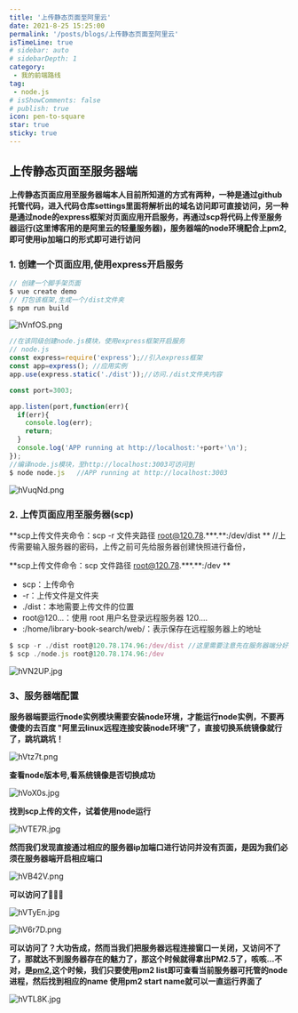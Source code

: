 ```yaml
---
title: '上传静态页面至阿里云'
date: 2021-8-25 15:25:00
permalink: '/posts/blogs/上传静态页面至阿里云'
isTimeLine: true
# sidebar: auto
# sidebarDepth: 1
category:
 - 我的前端路线
tag:
 - node.js
# isShowComments: false
# publish: true
icon: pen-to-square
star: true
sticky: true
---
```



## 上传静态页面至服务器端

**上传静态页面应用至服务器端本人目前所知道的方式有两种，一种是通过github托管代码，进入代码仓库settings里面将解析出的域名访问即可直接访问，另一种是通过node的express框架对页面应用开启服务，再通过scp将代码上传至服务器运行(这里博客用的是阿里云的轻量服务器)，服务器端的node环境配合上pm2,即可使用ip加端口的形式即可进行访问**

### 1. 创建一个页面应用,使用express开启服务

```js
// 创建一个脚手架页面
$ vue create demo
// 打包该框架,生成一个/dist文件夹
$ npm run build
```

![hVnfOS.png](https://z3.ax1x.com/2021/08/25/hVnfOS.png)

```js
//在该同级创建node.js模块，使用express框架开启服务
// node.js
const express=require('express');//引入express框架
const app=express(); //应用实例
app.use(express.static('./dist'));//访问./dist文件夹内容

const port=3003;

app.listen(port,function(err){
  if(err){
    console.log(err);
    return;
  }
  console.log('APP running at http://localhost:'+port+'\n');
});
//编译node.js模块，至http://localhost:3003可访问到
$ node node.js   //APP running at http://localhost:3003
```

![hVuqNd.png](https://z3.ax1x.com/2021/08/25/hVuqNd.png)

### 2. 上传页面应用至服务器(scp)

**scp上传文件夹命令：scp -r 文件夹路径 root@120.78.\*\*\*.\*\*\:/dev/dist  **  //上传需要输入服务器的密码，上传之前可先给服务器创建快照进行备份，

**scp上传文件命令：scp  文件路径 root@120.78.\*\*\*.\*\*\:/dev  **

- scp：上传命令
- -r：上传文件是文件夹
- ./dist：本地需要上传文件的位置
- root@120...：使用 root 用户名登录远程服务器 120....
- :/home/library-book-search/web/：表示保存在远程服务器上的地址

```js
$ scp -r ./dist root@120.78.174.96:/dev/dist //这里需要注意先在服务器端分好文件路径，我这在服务器端/dev下mkdir /dist创建好了dist文件夹
$ scp ./node.js root@120.78.174.96:/dev
```

![hVN2UP.jpg](https://z3.ax1x.com/2021/08/25/hVN2UP.jpg)

### 3、服务器端配置

**服务器端要运行node实例模块需要安装node环境，才能运行node实例，不要再傻傻的去百度 "阿里云linux远程连接安装node环境"了，直接切换系统镜像就行了，跳坑跳坑！**


![hVtz7t.png](https://z3.ax1x.com/2021/08/25/hVtz7t.png)

**查看node版本号,看系统镜像是否切换成功**

![hVoX0s.jpg](https://z3.ax1x.com/2021/08/25/hVoX0s.jpg)

**找到scp上传的文件，试着使用node运行**

![hVTE7R.jpg](https://z3.ax1x.com/2021/08/25/hVTE7R.jpg)

**然而我们发现直接通过相应的服务器ip加端口进行访问并没有页面，是因为我们必须在服务器端开启相应端口**

![hVB42V.png](https://z3.ax1x.com/2021/08/25/hVB42V.png)

**可以访问了:tada:**:tada::tada:

![hVTyEn.jpg](https://z3.ax1x.com/2021/08/25/hVTyEn.jpg)

![hV6r7D.png](https://z3.ax1x.com/2021/08/25/hV6r7D.png)

**可以访问了？大功告成，然而当我们把服务器远程连接窗口一关闭，又访问不了了，那就达不到服务器存在的魅力了，那这个时候就得拿出PM2.5了，咳咳...不对，是[pm2](https://blog.csdn.net/qq_36938617/article/details/95679412?ops_request_misc=%257B%2522request%255Fid%2522%253A%2522162980728616780261999516%2522%252C%2522scm%2522%253A%252220140713.130102334..%2522%257D&request_id=162980728616780261999516&biz_id=0&utm_medium=distribute.pc_search_result.none-task-blog-2~all~top_positive~default-1-95679412.pc_search_download_positive&utm_term=pm2&spm=1018.2226.3001.4187),这个时候，我们只要使用pm2 list即可查看当前服务器可托管的node进程，然后找到相应的name 使用pm2 start name就可以一直运行界面了**

![hVTL8K.jpg](https://z3.ax1x.com/2021/08/25/hVTL8K.jpg)



